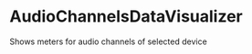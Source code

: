 AudioChannelsDataVisualizer
===========================

Shows meters for audio channels of selected device
